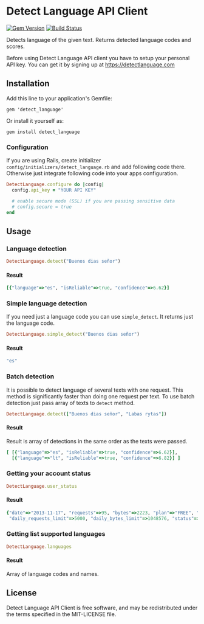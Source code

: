 Detect Language API Client 
========

[![Gem Version](https://badge.fury.io/rb/detect_language.svg)](https://badge.fury.io/rb/detect_language)
[![Build Status](https://secure.travis-ci.org/detectlanguage/detectlanguage-ruby.svg)](http://travis-ci.org/detectlanguage/detectlanguage-ruby)

Detects language of the given text. Returns detected language codes and scores.

Before using Detect Language API client you have to setup your personal API key.
You can get it by signing up at https://detectlanguage.com

## Installation

Add this line to your application's Gemfile:

```
gem 'detect_language'
```

Or install it yourself as:

```
gem install detect_language
```

### Configuration

If you are using Rails, create initializer `config/initializers/detect_language.rb` and add following code there.
Otherwise just integrate following code into your apps configuration.

```ruby
DetectLanguage.configure do |config|
  config.api_key = "YOUR API KEY"

  # enable secure mode (SSL) if you are passing sensitive data
  # config.secure = true
end
```

## Usage

### Language detection

```ruby
DetectLanguage.detect("Buenos dias señor")
```

#### Result

```ruby
[{"language"=>"es", "isReliable"=>true, "confidence"=>6.62}]
```

### Simple language detection

If you need just a language code you can use `simple_detect`. It returns just the language code.

```ruby
DetectLanguage.simple_detect("Buenos dias señor")
```

#### Result

```ruby
"es"
```

### Batch detection

It is possible to detect language of several texts with one request.
This method is significantly faster than doing one request per text.
To use batch detection just pass array of texts to `detect` method.

```ruby
DetectLanguage.detect(["Buenos dias señor", "Labas rytas"])
```

#### Result

Result is array of detections in the same order as the texts were passed.

```ruby
[ [{"language"=>"es", "isReliable"=>true, "confidence"=>6.62}], 
  [{"language"=>"lt", "isReliable"=>true, "confidence"=>6.82}] ]
```

### Getting your account status

```ruby
DetectLanguage.user_status
```

#### Result

```ruby
{"date"=>"2013-11-17", "requests"=>95, "bytes"=>2223, "plan"=>"FREE", "plan_expires"=>nil,
 "daily_requests_limit"=>5000, "daily_bytes_limit"=>1048576, "status"=>"ACTIVE"}
```

### Getting list supported languages

```ruby
DetectLanguage.languages
```

#### Result

Array of language codes and names.

## License

Detect Language API Client is free software, and may be redistributed under the terms specified in the MIT-LICENSE file.
